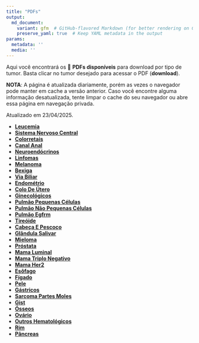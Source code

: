 ```yaml
---
title: "PDFs"
output: 
  md_document:
    variant: gfm  # GitHub-flavored Markdown (for better rendering on GitHub)
    preserve_yaml: true  # Keep YAML metadata in the output
params:
  metadata: ''
  media: ''
---
```


<script async src="https://scripts.simpleanalyticscdn.com/latest.js"></script>

Aqui você encontrará os 📝 **PDFs disponíveis** para download por tipo
de tumor. Basta clicar no tumor desejado para acessar o PDF
(**download**).

**NOTA**: A página é atualizada diariamente, porém as vezes o navegador
pode manter em cache a versão anterior. Caso você encontre alguma
informação desatualizada, tente limpar o cache do seu navegador ou abre
essa página em navegação privada.

Atualizado em 23/04/2025.

- [**Leucemia**](https://coeoralmeds-e768.restdb.io/media/6808797ef63b80480018fcb5?download=true)
- [**Sistema Nervoso
  Central**](https://coeoralmeds-e768.restdb.io/media/6808797ff63b80480018fcb8?download=true)
- [**Colorretais**](https://coeoralmeds-e768.restdb.io/media/68087981f63b80480018fcbe?download=true)
- [**Canal
  Anal**](https://coeoralmeds-e768.restdb.io/media/68087982f63b80480018fcbf?download=true)
- [**Neuroendócrinos**](https://coeoralmeds-e768.restdb.io/media/68087984f63b80480018fcc1?download=true)
- [**Linfomas**](https://coeoralmeds-e768.restdb.io/media/68087985f63b80480018fcc3?download=true)
- [**Melanoma**](https://coeoralmeds-e768.restdb.io/media/68087986f63b80480018fcc5?download=true)
- [**Bexiga**](https://coeoralmeds-e768.restdb.io/media/68087987f63b80480018fcc7?download=true)
- [**Via
  Biliar**](https://coeoralmeds-e768.restdb.io/media/68087988f63b80480018fcc9?download=true)
- [**Endométrio**](https://coeoralmeds-e768.restdb.io/media/68087989f63b80480018fccb?download=true)
- [**Colo De
  Útero**](https://coeoralmeds-e768.restdb.io/media/6808798bf63b80480018fccd?download=true)
- [**Ginecológicos**](https://coeoralmeds-e768.restdb.io/media/6808798cf63b80480018fccf?download=true)
- [**Pulmão Pequenas
  Células**](https://coeoralmeds-e768.restdb.io/media/6808798df63b80480018fcd1?download=true)
- [**Pulmão Não Pequenas
  Células**](https://coeoralmeds-e768.restdb.io/media/6808798ef63b80480018fcd3?download=true)
- [**Pulmão
  Egfrm**](https://coeoralmeds-e768.restdb.io/media/6808798ff63b80480018fcd5?download=true)
- [**Tireóide**](https://coeoralmeds-e768.restdb.io/media/68087991f63b80480018fcd9?download=true)
- [**Cabeça E
  Pescoço**](https://coeoralmeds-e768.restdb.io/media/68087992f63b80480018fcdb?download=true)
- [**Glândula
  Salivar**](https://coeoralmeds-e768.restdb.io/media/68087994f63b80480018fcde?download=true)
- [**Mieloma**](https://coeoralmeds-e768.restdb.io/media/68087995f63b80480018fce0?download=true)
- [**Próstata**](https://coeoralmeds-e768.restdb.io/media/68087996f63b80480018fce2?download=true)
- [**Mama
  Luminal**](https://coeoralmeds-e768.restdb.io/media/68087999f63b80480018fce5?download=true)
- [**Mama Triplo
  Negativo**](https://coeoralmeds-e768.restdb.io/media/6808799bf63b80480018fce8?download=true)
- [**Mama
  Her2**](https://coeoralmeds-e768.restdb.io/media/6808799cf63b80480018fcea?download=true)
- [**Esôfago**](https://coeoralmeds-e768.restdb.io/media/6808799df63b80480018fceb?download=true)
- [**Fígado**](https://coeoralmeds-e768.restdb.io/media/6808799ef63b80480018fced?download=true)
- [**Pele**](https://coeoralmeds-e768.restdb.io/media/6808799ff63b80480018fcef?download=true)
- [**Gástricos**](https://coeoralmeds-e768.restdb.io/media/680879a0f63b80480018fcf1?download=true)
- [**Sarcoma Partes
  Moles**](https://coeoralmeds-e768.restdb.io/media/680879a1f63b80480018fcf3?download=true)
- [**Gist**](https://coeoralmeds-e768.restdb.io/media/680879a2f63b80480018fcf5?download=true)
- [**Ósseos**](https://coeoralmeds-e768.restdb.io/media/680879a4f63b80480018fcf7?download=true)
- [**Ovário**](https://coeoralmeds-e768.restdb.io/media/680879a5f63b80480018fcf9?download=true)
- [**Outros
  Hematológicos**](https://coeoralmeds-e768.restdb.io/media/680879a6f63b80480018fcfb?download=true)
- [**Rim**](https://coeoralmeds-e768.restdb.io/media/680879a7f63b80480018fcfd?download=true)
- [**Pâncreas**](https://coeoralmeds-e768.restdb.io/media/680879a8f63b80480018fcff?download=true)
